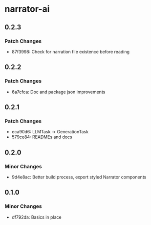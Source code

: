 # narrator-ai

## 0.2.3

### Patch Changes

- 87f3998: Check for narration file existence before reading

## 0.2.2

### Patch Changes

- 6a7cfca: Doc and package json improvements

## 0.2.1

### Patch Changes

- eca90d6: LLMTask -> GenerationTask
- 579ce84: READMEs and docs

## 0.2.0

### Minor Changes

- 9d4e8ac: Better build process, export styled Narrator components

## 0.1.0

### Minor Changes

- df792da: Basics in place
